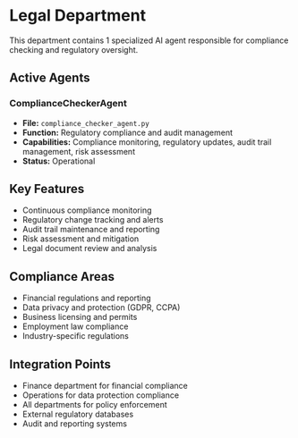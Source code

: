 # Legal Department

This department contains 1 specialized AI agent responsible for compliance checking and regulatory oversight.

## Active Agents

### ComplianceCheckerAgent
- **File:** `compliance_checker_agent.py`
- **Function:** Regulatory compliance and audit management
- **Capabilities:** Compliance monitoring, regulatory updates, audit trail management, risk assessment
- **Status:** Operational

## Key Features

- Continuous compliance monitoring
- Regulatory change tracking and alerts
- Audit trail maintenance and reporting
- Risk assessment and mitigation
- Legal document review and analysis

## Compliance Areas

- Financial regulations and reporting
- Data privacy and protection (GDPR, CCPA)
- Business licensing and permits
- Employment law compliance
- Industry-specific regulations

## Integration Points

- Finance department for financial compliance
- Operations for data protection compliance
- All departments for policy enforcement
- External regulatory databases
- Audit and reporting systems
